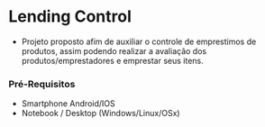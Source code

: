 # Lending Control
- Projeto proposto afim de auxiliar o controle de emprestimos de produtos, assim podendo realizar a avaliação dos produtos/emprestadores e emprestar seus itens.

### Pré-Requisitos 

- Smartphone Android/IOS
- Notebook / Desktop (Windows/Linux/OSx)

